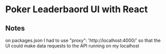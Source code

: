 # Poker Leaderbaord UI with React

## Notes
on packages.json I had to use "proxy": 'http://localhost:4000/' so that the UI
could make data requests to the API running on my localhost 

